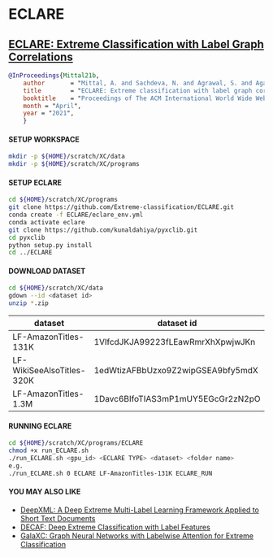 # ECLARE
## [ECLARE: Extreme Classification with Label Graph Correlations](http://manikvarma.org/pubs/mittal21b.pdf)
```bib
@InProceedings{Mittal21b,
	author       = "Mittal, A. and Sachdeva, N. and Agrawal, S. and Agarwal, S. and Kar, P. and Varma, M.",
	title        = "ECLARE: Extreme classification with label graph correlations",
	booktitle    = "Proceedings of The ACM International World Wide Web Conference",
	month = "April",
	year = "2021",
	}
```

#### SETUP WORKSPACE
```bash
mkdir -p ${HOME}/scratch/XC/data 
mkdir -p ${HOME}/scratch/XC/programs
```

#### SETUP ECLARE
```bash
cd ${HOME}/scratch/XC/programs
git clone https://github.com/Extreme-classification/ECLARE.git
conda create -f ECLARE/eclare_env.yml
conda activate eclare
git clone https://github.com/kunaldahiya/pyxclib.git
cd pyxclib
python setup.py install
cd ../ECLARE
```

#### DOWNLOAD DATASET
```bash
cd ${HOME}/scratch/XC/data
gdown --id <dataset id>
unzip *.zip
```
| dataset                   | dataset id                        |
|---------------------------|-----------------------------------|
| LF-AmazonTitles-131K      | 1VlfcdJKJA99223fLEawRmrXhXpwjwJKn |
| LF-WikiSeeAlsoTitles-320K | 1edWtizAFBbUzxo9Z2wipGSEA9bfy5mdX |
| LF-AmazonTitles-1.3M      | 1Davc6BIfoTIAS3mP1mUY5EGcGr2zN2pO |

#### RUNNING ECLARE
```bash
cd ${HOME}/scratch/XC/programs/ECLARE
chmod +x run_ECLARE.sh
./run_ECLARE.sh <gpu_id> <ECLARE TYPE> <dataset> <folder name>
e.g.
./run_ECLARE.sh 0 ECLARE LF-AmazonTitles-131K ECLARE_RUN
```

#### YOU MAY ALSO LIKE
- [DeepXML: A Deep Extreme Multi-Label Learning Framework Applied to Short Text Documents](https://github.com/Extreme-classification/deepxml)
- [DECAF: Deep Extreme Classification with Label Features](https://github.com/Extreme-classification/DECAF)
- [GalaXC: Graph Neural Networks with Labelwise Attention for Extreme Classification](https://github.com/Extreme-classification/GalaXC)
